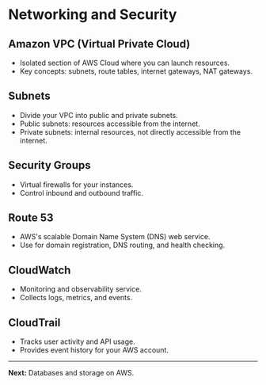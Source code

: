 # Networking and Security

## Amazon VPC (Virtual Private Cloud)
- Isolated section of AWS Cloud where you can launch resources.
- Key concepts: subnets, route tables, internet gateways, NAT gateways.

## Subnets
- Divide your VPC into public and private subnets.
- Public subnets: resources accessible from the internet.
- Private subnets: internal resources, not directly accessible from the internet.

## Security Groups
- Virtual firewalls for your instances.
- Control inbound and outbound traffic.

## Route 53
- AWS's scalable Domain Name System (DNS) web service.
- Use for domain registration, DNS routing, and health checking.

## CloudWatch
- Monitoring and observability service.
- Collects logs, metrics, and events.

## CloudTrail
- Tracks user activity and API usage.
- Provides event history for your AWS account.

---

**Next:** Databases and storage on AWS.